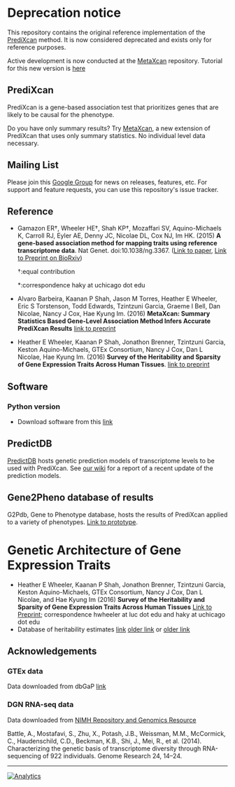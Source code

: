 # Deprecation notice

This repository contains the original reference implementation of 
the [PrediXcan](https://www.ncbi.nlm.nih.gov/pmc/articles/PMC4552594/) method.
It is now considered deprecated and exists only for reference purposes.

Active development is now conducted at the [MetaXcan](https://github.com/hakyimlab/MetaXcan) repository. Tutorial for this new version is [here](https://github.com/hakyimlab/MetaXcan/wiki/Individual-level-PrediXcan:-introduction,-tutorials-and-manual)

## PrediXcan

PrediXcan is a gene-based association test that prioritizes genes that
are likely to be causal for the phenotype. 

Do you have only summary results? Try
[MetaXcan](https://github.com/hakyimlab/MetaXcan), a new extension of
PrediXcan that uses only summary statistics. No individual level data
necessary.

## Mailing List

Please join this [Google Group](https://groups.google.com/forum/#!forum/predixcanmetaxcan)
for news on releases, features, etc. For support and feature requests,
you can use this repository's issue tracker.


## Reference
- Gamazon ER†, Wheeler HE†, Shah KP†, Mozaffari SV, Aquino-Michaels K,
Carroll RJ, Eyler AE, Denny JC, Nicolae DL, Cox NJ, Im HK. (2015)
**A gene-based association method for mapping traits using reference
transcriptome data**. Nat Genet. doi:10.1038/ng.3367.
([Link to paper](http://www.nature.com/ng/journal/v47/n9/full/ng.3367.html),
[Link to Preprint on BioRxiv](http://biorxiv.org/content/early/2015/06/17/020164))

  †:equal contribution 
  
  *:correspondence haky at uchicago dot edu

- Alvaro Barbeira, Kaanan P Shah, Jason M Torres, Heather E Wheeler,
Eric S Torstenson, Todd Edwards, Tzintzuni Garcia, Graeme I Bell,
Dan Nicolae, Nancy J Cox, Hae Kyung Im. (2016) **MetaXcan: Summary
Statistics Based Gene-Level Association Method Infers Accurate PrediXcan
Results** [link to preprint](http://dx.doi.org/10.1101/045260)

- Heather E Wheeler, Kaanan P Shah, Jonathon Brenner, Tzintzuni Garcia,
Keston Aquino-Michaels, GTEx Consortium, Nancy J Cox, Dan L Nicolae, Hae
Kyung Im. (2016) **Survey of the Heritability and Sparsity of Gene
Expression Traits Across Human Tissues**.
[link to preprint](http://dx.doi.org/10.1101/043653)

## Software

### Python version

- Download software from this
[link](https://github.com/hakyimlab/PrediXcan/tree/master/Software)

## PredictDB

[PredictDB](http://predictdb.org/) hosts genetic prediction
models of transcriptome levels to be used with PrediXcan. See
[our wiki](https://github.com/hakyimlab/PrediXcan/wiki/PredictDB-Update:-Aug-18,-2016)
for a report of a recent update of the prediction models.

## Gene2Pheno database of results

G2Pdb, Gene to Phenotype database, hosts the results of PrediXcan
applied to a variety of phenotypes. [Link to prototype](http://gene2pheno.org/). 

# Genetic Architecture of Gene Expression Traits

- Heather E Wheeler, Kaanan P Shah, Jonathon Brenner, Tzintzuni Garcia,
Keston Aquino-Michaels, GTEx Consortium, Nancy J Cox, Dan L Nicolae, and
Hae Kyung Im (2016) **Survey of the Heritability and Sparsity of Gene
Expression Traits Across Human Tissues**
[Link to Preprint](http://dx.doi.org/10.1101/043653); correspondence
hwheeler at luc dot edu and haky at uchicago dot edu
- Database of heritability estimates
[link](https://github.com/jlbren/GenArchDB)
[older link](https://s3.amazonaws.com/imlab-open/Webdata/Paper-Links/h2r2-2016-03-17-no-TS.db)
or [older link](https://github.com/WheelerLab/GenArchDB)

## Acknowledgements

### GTEx data

Data downloaded from dbGaP [link](http://www.gtexportal.org/)

### DGN RNA-seq data

Data downloaded from
[NIMH Repository and Genomics Resource](https://www.nimhgenetics.org )

Battle, A., Mostafavi, S., Zhu, X., Potash, J.B., Weissman, M.M.,
McCormick, C., Haudenschild, C.D., Beckman, K.B., Shi, J., Mei, R., et
al. (2014). Characterizing the genetic basis of transcriptome diversity
through RNA-sequencing of 922 individuals. Genome Research 24, 14–24.

___
[![Analytics](https://www.googletagmanager.com/gtag/js?id=G-P01J86D2KQ)](https://github.com/hakyim/PrediXcan)

